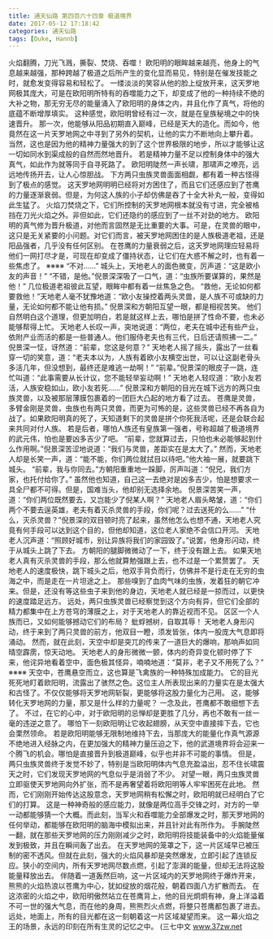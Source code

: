 ```yaml
---
title: 通天仙路 第四百六十四章 极道境界
date: 2017-05-12 17:18:42
categories: 通天仙路
tags: [Duke, Hannb]
---
```


火焰翻腾，刀光飞溅，撕裂、焚烧、吞噬！
欧阳明的眼眸越来越亮，他身上的气息越来越强，那种跨越了极道之后所产生的变化显而易见，特别是在催发技能之时，就愈发变得容易和轻松了。
一缕淡淡的笑容从他的脸上绽放开来，这天罗地网极其庞大，可是在欧阳明所特有的吞噬能力之下，却变成了他的一种持续不绝的大补之物，那无穷无尽的能量涌入了欧阳明的身体之内，并且化作了真气，将他的底蕴不断增厚填实。
这种感觉，欧阳明曾经有过一次，就是在皇族秘境之中的快速晋升。
那一次，他能够从阳品初期直入巅峰，已经是天大的造化。而如今，他竟然在这一片天罗地网之中寻到了另外的契机，让他的实力不断地向上攀升着。
当然，这也是因为他的精神力量强大的到了这个世界极限的地步，所以才能够让这一切如同水到渠成般的自然而然地晋升。
若是精神力量不足以控制身体中的强大真气，如此作为就等同于自寻死路了。
欧阳明陡然一声长啸，那啸声之嘹亮，远远地传扬开去，让人心惊胆战。
下方两只虫族灵兽面面相觑，都有着一种古怪得到了极点的感觉。
这天罗地网明明已经将对方困住了，而且它们还感应到了苍鹰的力量逐渐衰弱。但是，为何这人族的小子却仿佛是吞了十全大补丸一般，变得如此生猛了。
火焰刀焚烧之下，它们所控制的天罗地网根本就没有寸进，完全被格挡在刀光火焰之外。非但如此，它们还隐约的感应到了一丝不对劲的地方。
欧阳明的真气修为晋升极道，对他而言固然是无比重要的大事。可是，在灵兽的眼中，这只是无关紧要的小问题。对它们而言，被天罗地网困住的是人族极道老祖，还是阳品强者，几乎没有任何区别。
在苍鹰的力量衰弱之后，这天罗地网理应轻易将他们一网打尽才是，可现在却变成了僵持状态，让它们在大惑不解之时，也有着一些焦虑了。
※※※※
“不对……”
城头上，天地老人的面色微变，厉声道：“这是欧小友的声音！”
“不错，是他。”倪景深深吸了一口气，道：“虫族所要谋算的，果然是他！”
几位极道老祖彼此互望，眼眸中都有着一丝焦急之色。
“救他，无论如何都要救他！”天地老人毫不犹豫地道：“欧小友操控着两头灵兽，是人族不可或缺的力量，无论如何都不能让他有损。”
倪景深和方朝阳互望一眼，都是相视苦笑。
他们自然明白这个道理，但更加明白，若是就这样上去，哪怕是拼了性命不要，也未必能够帮得上忙。
天地老人长叹一声，突地说道：“两位，老夫在城中还有些产业，依附产业而活的都是一些普通人。他们服侍老夫也有三代，日后还请照拂一二。”
倪景深一怔，讶然道：“前辈，您这是何意？”
天地老人摇了摇头，露出了一丝看穿一切的笑意，道：“老夫本以为，人族有着欧小友横空出世，可以让这副老骨头多活几年，但没想到，最终还是难逃一劫啊！”
“前辈。”倪景深的眼皮子一跳，连忙叫道：“此事需要从长计议，您不能轻举妄动啊！”
天地老人轻叹道：“欧小友若活，人族安稳如山，欧小友若死……”
倪景深和方朝阳的目光在城下远方的两只虫族灵兽，以及被那层薄膜包裹着的一团巨大凸起的地方看了过去。
苍鹰是灵兽，多臂金刚是灵兽，虫族也有两只灵兽，而更为可怖的是，这些灵兽已经不再各自为战了。如果欧阳明真的死了，天知道剩下的灵兽是拼个你死我活呢，还是会联合起来共同对付人族。
若是后者，哪怕人族还有皇族第一强者，号称超越了极道境界的武元伟，怕也是要凶多吉少了吧。
“前辈，您就算过去，只怕也未必能够起到什么作用啊。”倪景深苦涩地说道：“我们与灵兽，差距实在是太大了。”
然而，天地老人却是长笑一声，道：“能不能，你们两位就拭目以待吧。”他大袖一展，就要跳下城头。
“前辈，我与你同去。”方朝阳重重地一跺脚，厉声叫道：“倪兄，我们方家，也托付给你了。”
虽然他也知道，自己这一去绝对是凶多吉少，怕是想要求一具全尸都不可得。但是，国难当头，他却别无选择余地。
倪景深苦笑一声，道：“你们两位既然要去，又岂能少了倪某人啊？”
天地老人眉头略皱，道：“你们两个不要去逞英雄，老夫有着灭杀灵兽的手段，你们呢？过去送死的么……”
“什么，灭杀灵兽？”倪景深的双目顿时亮了起来，虽然他怎么也想不通，天地老人究竟有何手段可以达到这个目的，但他却知道，这位老人家绝不会信口开河。
天地老人沉声道：“照顾好城市，别让异族将我们的家园毁了。”说罢，他身形闪动，终于从城头上跳了下去。
方朝阳的腿脚微微动了一下，终于没有跟上去。
如果天地老人真有灭杀灵兽的手段，那么他就算勉强跟上去，也不过是一个累赘罢了。
天地老人的速度极快，跳下城头之后，他双手背负而行，仿佛并不是行走在无穷的虫海之中，而是走在一片坦途之上。
那些嗅到了血肉气味的虫族，发着狂的朝它冲来。但是，还没有等这些虫子来到他的身边，天地老人就已经是一掠而过，以更快的速度踏足远方。
远处，两只虫族灵兽已经察觉到这个方向有异，但它们全部的精力都集中在上方苍穹的薄膜之上，对于天地老人的靠近视而不见。
区区一个人族而已，又如何能够撼动它们的布局？
蚍蜉撼树，自取其辱！
天地老人身形闪动，终于来到了两只灵兽的前方，他双目一瞪，须发皆张，体内一股庞大气息即将涌动。
然而，就在此刻，天空中却是突兀的传来了一道巨大的爆响，那响声如同晴空霹雳，惊天动地。
天地老人的身形微微一颤，体内的奇异变化顿时停了下来，他诧异地看着空中，面色极其怪异，喃喃地道：“莫非，老子又不用死了么？”
※※※※
天空中，苍鹰悬空而立，这也算是飞禽族的一种特殊加成能力。
它的目光死死地盯着欧阳明，流露出了骇然之色。这位主人所表现出来的力量实在是太强大和古怪了。不仅仅能够将天罗地网斩裂，更能够将这股力量化为己用。
这，能够转化天罗地网的力量，那又是什么样的力量呢？
一念及此，苍鹰都不敢细想下去了。
不过，在它的心中，对于欧阳明的忌惮却是更胜了几分，再也不敢有一丝一毫的违逆之意了。
哪怕下一刻欧阳明让它收起翅膀，从天空中直接摔下去，它也会栗然领命。
若是欧阳明能够无限制地维持下去，当那庞大的能量化作真气源源不绝地进入经脉之内，在更加强大的精神力量压迫之下，他的武道境界将会迎来一个腾飞的机会。哪怕是直接晋升到极道巅峰，似乎也并非不可能的事情。
但是，两只虫族灵兽终于发觉不妙了，特别是当欧阳明体内气息充盈溢出，忍不住长啸震天之时，它们发现天罗地网的气息似乎是消弱了不少。
对望一眼，两只虫族灵兽立即驱使天罗地网向外扩张，而不是再奢望着将欧阳明等人牢牢困死在此地。
然而，它们刚刚开始传达这股意念，天罗地网稍有松懈之时，欧阳明就已经明白了它们的打算。
这是一种神奇般的感应能力，就像是两位高手交锋之时，对方的一举一动都能够猜一个大概。而此刻，当军火和吞噬能力全部爆发之时，那天罗地网的任何举动，都能够在欧阳明的脑海中模拟出来，并且针对此有所作为。
手腕陡然一翻，就在那些天罗地网的压力刚刚减少之时，欧阳明将技能装备中的火焰能量催发到极致，并且在瞬间轰了出去。
在天罗地网的笼罩之下，这一片区域早已被压制的密不透风。但就在此刻，强大的火焰风暴却是突然爆发，立即引起了连锁反应。狭小的空间内，所有天罗地网尽数点燃，引起了澎湃的能量，但却无法将这股能量释放出去。
伴随着一道轰然巨响，这一片区域内的天罗地网终于爆炸开来，熊熊的火焰热浪以苍鹰为中心，犹如绽放的烟花般，朝着四面八方扩散而去。
在这浓密的火焰之中，欧阳明傲然站立在苍鹰背上，他的目光炯炯有神，身上洋溢着不可一世的强大气息，而在他的身周，熊熊烈火点燃，将整只苍鹰都包裹了进去。
远处，地面上，所有的目光都在这一刻朝着这一片区域凝望而来。
这一幕火焰之王的场景，永远的印刻在所有生灵的记忆之中。
(三七中文 www.37zw.net